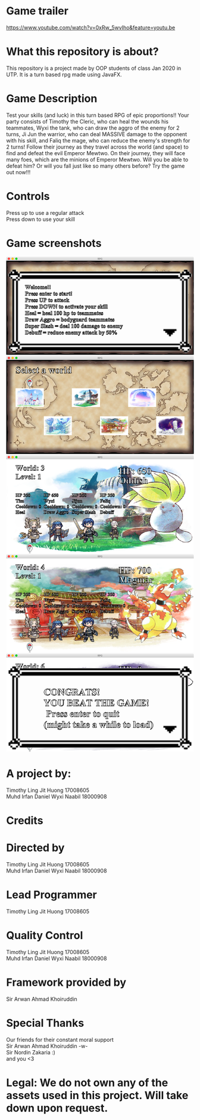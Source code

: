 # Game trailer
https://www.youtube.com/watch?v=0xRw_5wvIho&feature=youtu.be

# What this repository is about?
This repository is a project made by OOP students of class Jan 2020 in UTP. It is a turn based rpg made using JavaFX.

# Game Description
Test your skills (and luck) in this turn based RPG of epic proportions!! Your party consists of Timothy the Cleric, who can heal the wounds his teammates, Wyxi the tank, who can draw the aggro of the enemy for 2 turns, Ji Jun the warrior, who can deal MASSIVE damage to the opponent with his skill, and Faliq the mage, who can reduce the enemy's strength for 2 turns! Follow their journey as they travel across the world (and space) to find and defeat the evil Emperor Mewtwo. On their journey, they will face many foes, which are the minions of Emperor Mewtwo. Will you be able to defeat him? Or will you fall just like so many others before? Try the game out now!!! 

# Controls
Press up to use a regular attack<br/>
Press down to use your skill

# Game screenshots
![Screenshot1](screenshots/screenshot1.png)<br/>
![Screenshot1](screenshots/screenshot2.png)<br/>
![Screenshot1](screenshots/screenshot3.png)<br/>
![Screenshot1](screenshots/screenshot4.png)<br/>
![Screenshot1](screenshots/screenshot5.png)<br/>

# A project by:
Timothy Ling Jit Huong 17008605<br/>
Muhd Irfan Daniel Wyxi Naabil 18000908

# Credits
# Directed by 
Timothy Ling Jit Huong 17008605<br/>
Muhd Irfan Daniel Wyxi Naabil 18000908

# Lead Programmer
Timothy Ling Jit Huong 17008605

# Quality Control
Timothy Ling Jit Huong 17008605<br/>
Muhd Irfan Daniel Wyxi Naabil 18000908

# Framework provided by 
Sir Arwan Ahmad Khoiruddin

# Special Thanks
Our friends for their constant moral support<br/>
Sir Arwan Ahmad Khoiruddin -w-<br/>
Sir Nordin Zakaria :)<br/>
and you <3

# Legal: We do not own any of the assets used in this project. Will take down upon request.
